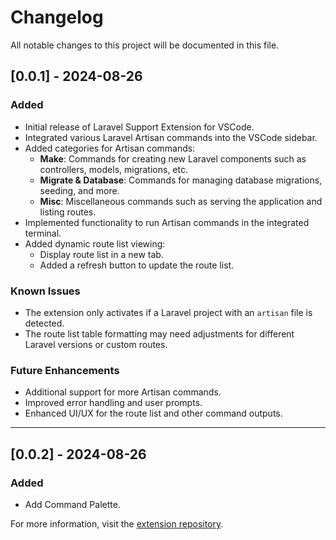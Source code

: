 # Changelog

All notable changes to this project will be documented in this file.

## [0.0.1] - 2024-08-26

### Added
- Initial release of Laravel Support Extension for VSCode.
- Integrated various Laravel Artisan commands into the VSCode sidebar.
- Added categories for Artisan commands:
  - **Make**: Commands for creating new Laravel components such as controllers, models, migrations, etc.
  - **Migrate & Database**: Commands for managing database migrations, seeding, and more.
  - **Misc**: Miscellaneous commands such as serving the application and listing routes.
- Implemented functionality to run Artisan commands in the integrated terminal.
- Added dynamic route list viewing:
  - Display route list in a new tab.
  - Added a refresh button to update the route list.

### Known Issues
- The extension only activates if a Laravel project with an `artisan` file is detected.
- The route list table formatting may need adjustments for different Laravel versions or custom routes.

### Future Enhancements
- Additional support for more Artisan commands.
- Improved error handling and user prompts.
- Enhanced UI/UX for the route list and other command outputs.

---

## [0.0.2] - 2024-08-26

### Added
- Add Command Palette.

For more information, visit the [extension repository](https://github.com/your-username/laravel-support).
